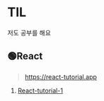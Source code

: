 # TIL
저도 공부를 해요

## 🟢React
> https://react-tutorial.app

1. [React-tutorial-1](https://github.com/harim061/TIL/blob/main/React/React-tutorial-1.md)
